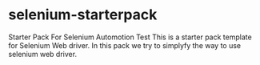 # selenium-starterpack
Starter Pack For Selenium Automotion Test
This is a starter pack template for Selenium Web driver. In this pack we try to simplyfy the way to use selenium web driver.


